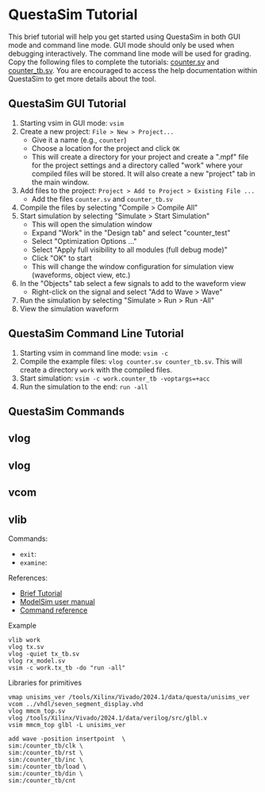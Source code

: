 # QuestaSim Tutorial

This brief tutorial will help you get started using QuestaSim in both GUI mode and command line mode.
GUI mode should only be used when debugging interactively. 
The command line mode will be used for grading.
Copy the following files to complete the tutorials: [counter.sv](./counter.sv) and [counter_tb.sv](./counter_tb.sv).
You are encouraged to access the help documentation within QuestaSim to get more details about the tool.

## QuestaSim GUI Tutorial

1. Starting vsim in GUI mode: `vsim`
2. Create a new project: `File > New > Project...`
    * Give it a name (e.g., `counter`)
    * Choose a location for the project and click `OK`
    * This will create a directory for your project and create a ".mpf" file for the project settings and a directory called "work" where your compiled files will be stored. It will also create a new "project" tab in the main window.
3. Add files to the project: `Project > Add to Project > Existing File ...`
    * Add the files `counter.sv` and `counter_tb.sv`
4. Compile the files by selecting "Compile > Compile All" 
5. Start simulation by selecting "Simulate > Start Simulation"
    * This will open the simulation window
    * Expand "Work" in the "Design tab" and select "counter_test"
    * Select "Optimization Options ..."
    * Select "Apply full visibility to all modules (full debug mode)"
    * Click "OK" to start
    * This will change the window configuration for simulation view (waveforms, object view, etc.)
6. In the "Objects" tab select a few signals to add to the waveform view
    * Right-click on the signal and select "Add to Wave > Wave"
7. Run the simulation by selecting "Simulate > Run > Run -All"
8. View the simulation waveform


## QuestaSim Command Line Tutorial

1. Starting vsim in command line mode: `vsim -c`
2. Compile the example files: `vlog counter.sv counter_tb.sv`. This will create a directory `work` with the compiled files.
3. Start simulation: `vsim -c work.counter_tb -voptargs=+acc`
4. Run the simulation to the end: `run -all`

## QuestaSim Commands

## vlog

## vlog

## vcom

## vlib

<!--
Ideas:
- force command
- logging command (log)
-->

Commands:
* `exit`:
* `examine`: 

References:
* [Brief Tutorial](https://vhdlwhiz.com/the-modelsim-commands-you-need-to-know/)
* [ModelSim user manual](https://faculty-web.msoe.edu/johnsontimoj/Common/FILES/modelsim_user.pdf)
* [Command reference](https://web.eecs.utk.edu/~dbouldin/protected/modelsim_se_ref.pdf)

Example
```
vlib work
vlog tx.sv
vlog -quiet tx_tb.sv
vlog rx_model.sv
vsim -c work.tx_tb -do "run -all"
```

Libraries for primitives
```
vmap unisims_ver /tools/Xilinx/Vivado/2024.1/data/questa/unisims_ver
vcom ../vhdl/seven_segment_display.vhd
vlog mmcm_top.sv
vlog /tools/Xilinx/Vivado/2024.1/data/verilog/src/glbl.v
vsim mmcm_top glbl -L unisims_ver
```


```
add wave -position insertpoint  \
sim:/counter_tb/clk \
sim:/counter_tb/rst \
sim:/counter_tb/inc \
sim:/counter_tb/load \
sim:/counter_tb/din \
sim:/counter_tb/cnt
```
<!--

Running firefox over X11 on mac

export XAUTHORITY=$HOME/.Xauthority

https://support.xilinx.com/s/article/64052?language=en_US

using GUI: Simulate > Start Simulation > Libraries > Add > altera_mf_ver
using console: add -L altera_mf_ver to your command.


# NUMBER_OF_CHARS
# BAUD_RATE
# CLOCK_FREQUENCY
# PARITY
vsim -c work.tx_tb -gNUMBER_OF_CHARS=6 -gPARITY=0 -do "run -all"


Inside vsim
```
vsim work.tx_tb
```

vsim -voptargs=+acc work.tx_tb

add wave -position insertpoint  \
sim:/tx_tb/clk \
sim:/tx_tb/rst \
sim:/tx_tb/tb_send \
sim:/tx_tb/tb_tx_out \
sim:/tx_tb/tx_busy


```
source /tools/Xilinx/Vivado/2024.1/settings64.sh
export LM_LICENSE_FILE=1717@ece-modelsim.byu.edu
export PATH=$PATH:/usr/local/questasim/bin
```


https://stackoverflow.com/questions/59137306/how-to-pass-multiple-generics-to-vsim-using-g-switch-in-modelsim

-->